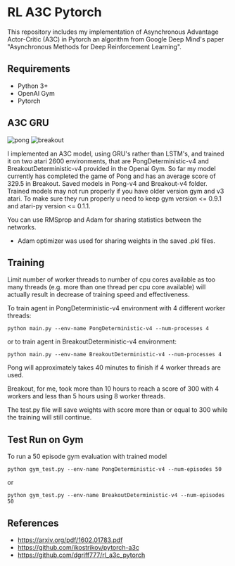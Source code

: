 # RL A3C Pytorch

This repository includes my implementation of Asynchronous Advantage Actor-Critic (A3C) in Pytorch an algorithm from Google Deep Mind's paper "Asynchronous Methods for Deep Reinforcement Learning".

## Requirements

- Python 3+
- OpenAI Gym 
- Pytorch

## A3C GRU
![pong](https://user-images.githubusercontent.com/18737539/27256296-286fdc44-53ce-11e7-8445-e14a173af00d.gif)
![breakout](https://user-images.githubusercontent.com/18737539/27256294-2627d298-53ce-11e7-8dd4-7997ae5386ae.gif)

I implemented an A3C model, using GRU's rather than LSTM's, and trained it on two atari 2600 environments, that are PongDeterministic-v4 and BreakoutDeterministic-v4 provided in the Openai Gym. So far my model currently has completed the game of Pong and has an average score of 329.5 in Breakout. Saved models in Pong-v4 and Breakout-v4 folder. Trained models may not run properly if you have older version gym and v3 atari. To make sure they run properly u need to keep gym version <= 0.9.1 and atari-py version <= 0.1.1.

You can use RMSprop and Adam for sharing statistics between the networks.

- Adam optimizer was used for sharing weights in the saved .pkl files.

## Training
Limit number of worker threads to number of cpu cores available as too many threads (e.g. more than one thread per cpu core available) will actually result in decrease of training speed and effectiveness.

To train agent in PongDeterministic-v4 environment with 4 different worker threads:

```
python main.py --env-name PongDeterministic-v4 --num-processes 4
```

or to train agent in BreakoutDeterministic-v4 environment:

```
python main.py --env-name BreakoutDeterministic-v4 --num-processes 4
```

Pong will approximately takes 40 minutes to finish if 4 worker threads are used.

Breakout, for me, took more than 10 hours to reach a score of 300 with 4 workers and less than 5 hours using 8 worker threads.

The test.py file will save weights with score more than or equal to 300 while the training will still continue.

## Test Run on Gym
To run a 50 episode gym evaluation with trained model

```
python gym_test.py --env-name PongDeterministic-v4 --num-episodes 50
```
or

```
python gym_test.py --env-name BreakoutDeterministic-v4 --num-episodes 50
```

## References

- https://arxiv.org/pdf/1602.01783.pdf
- https://github.com/ikostrikov/pytorch-a3c
- https://github.com/dgriff777/rl_a3c_pytorch
